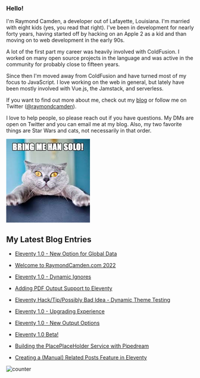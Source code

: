 ### Hello!

I'm Raymond Camden, a developer out of Lafayette, Louisiana. I'm married with eight kids (yes, you read that right). I've been in development for nearly forty years, having started off by hacking on an Apple 2 as a kid and than moving on to web development in the early 90s.

A lot of the first part my career was heavily involved with ColdFusion. I worked on many open source projects in the language and was active in the community for probably close to fifteen years. 

Since then I'm moved away from ColdFusion and have turned most of my focus to JavaScript. I love working on the web in general, but lately have been mostly involved with Vue.js, the Jamstack, and serverless. 

If you want to find out more about me, check out my [blog](https://www.raymondcamden.com) or follow me on Twitter ([@raymondcamden](https://twitter.com/raymondcamden)). 

I love to help people, so please reach out if you have questions. My DMs are open on Twitter and you can email me at my blog. Also, my two favorite things are Star Wars and cats, not necessarily in that order.

![Star Wars cat](https://raw.githubusercontent.com/cfjedimaster/cfjedimaster/master/cat.jpg)

<!-- RSS -->
## My Latest Blog Entries

* [Eleventy 1.0 - New Option for Global Data](https://www.raymondcamden.com/2021/11/02/eleventy-10-new-option-for-global-data)

* [Welcome to RaymondCamden.com 2022](https://www.raymondcamden.com/2021/10/21/welcome-to-raymondcamdencom-2022)

* [Eleventy 1.0 - Dynamic Ignores](https://www.raymondcamden.com/2021/10/15/eleventy-10-dynamic-ignores)

* [Adding PDF Output Support to Eleventy](https://www.raymondcamden.com/2021/10/13/adding-pdf-output-supports-to-eleventy)

* [Eleventy Hack/Tip/Possibly Bad Idea - Dynamic Theme Testing](https://www.raymondcamden.com/2021/10/11/eleventy-hacktippossibly-bad-idea-dynamic-theme-testing)

* [Eleventy 1.0 - Upgrading Experience](https://www.raymondcamden.com/2021/10/08/eleventy-10-upgrading-experience)

* [Eleventy 1.0 - New Output Options](https://www.raymondcamden.com/2021/10/07/eleventy-10-new-output-options)

* [Eleventy 1.0 Beta!](https://www.raymondcamden.com/2021/10/06/eleventy-10-beta)

* [Building the PlacePlaceHolder Service with Pipedream](https://www.raymondcamden.com/2021/09/28/building-the-placeplaceholder-service-with-pipedream)

* [Creating a (Manual) Related Posts Feature in Eleventy](https://www.raymondcamden.com/2021/09/24/creating-a-manual-related-posts-feature-in-eleventy)

<!-- ENDRSS -->

![counter](https://enzy20r2pibx5pb.m.pipedream.net)

